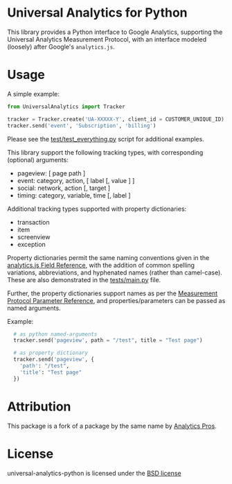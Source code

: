 # Universal Analytics for Python

This library provides a Python interface to Google Analytics, supporting the Universal Analytics Measurement Protocol, with an interface modeled (loosely) after Google's `analytics.js`.

# Usage

A simple example:

```python
from UniversalAnalytics import Tracker

tracker = Tracker.create('UA-XXXXX-Y', client_id = CUSTOMER_UNIQUE_ID)
tracker.send('event', 'Subscription', 'billing')
```

Please see the [test/test_everything.py](./test/test_everything.py) script for additional examples.

This library support the following tracking types, with corresponding (optional) arguments:

* pageview: [ page path ]
* event: category, action, [ label [, value ] ]
* social: network, action [, target ]
* timing: category, variable, time [, label ]

Additional tracking types supported with property dictionaries:

* transaction
* item
* screenview
* exception

Property dictionaries permit the same naming conventions given in the [analytics.js Field Reference](https://developers.google.com/analytics/devguides/collection/analyticsjs/field-reference), with the addition of common spelling variations, abbreviations, and hyphenated names (rather than camel-case).  These are also demonstrated in the [tests/main.py](./tests/main.py) file.

Further, the property dictionaries support names as per the [Measurement Protocol Parameter Reference](https://developers.google.com/analytics/devguides/collection/protocol/v1/parameters), and properties/parameters can be passed as named arguments.

Example:

```python
  # as python named-arguments
  tracker.send('pageview', path = "/test", title = "Test page")

  # as property dictionary
  tracker.send('pageview', {
    'path': "/test",
    'title': "Test page"
  })
```

# Attribution

This package is a fork of a package by the same name by [Analytics Pros](https://github.com/analytics-pros/universal-analytics-python).

# License

universal-analytics-python is licensed under the [BSD license](./LICENSE)
